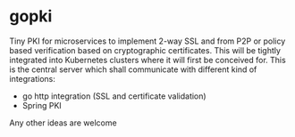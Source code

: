 # gopki
Tiny PKI for microservices to implement 2-way SSL and from P2P or policy based verification based on cryptographic certificates.
This will be tightly integrated into Kubernetes clusters where it will first be conceived for.
This is the central server which shall communicate with different kind of integrations:
- go http integration (SSL and certificate validation)
- Spring PKI

Any other ideas are welcome

